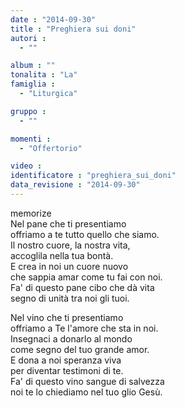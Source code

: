 ```yaml
---
date : "2014-09-30"
title : "Preghiera sui doni"
autori : 
  - ""

album : ""
tonalita : "La"
famiglia : 
  - "Liturgica"

gruppo : 
  - ""

momenti : 
  - "Offertorio"

video : 
identificatore : "preghiera_sui_doni"
data_revisione : "2014-09-30"
---
```

  
  
  
  
  
  
  
  
  
memorize  
Nel pane che ti presentiamo  
offriamo a te tutto quello che siamo.  
Il nostro cuore, la nostra vita,  
accoglila nella tua bontà.   
E crea in noi un cuore nuovo   
che sappia amar come tu fai con noi.  
Fa' di questo pane cibo che dà vita  
segno di unità tra noi gli tuoi.  
  
  
Nel vino che ti presentiamo  
offriamo a Te  l'amore che sta in noi.  
Insegnaci a donarlo al mondo  
come segno del tuo grande amor.   
E dona a noi speranza viva   
per diventar testimoni di te.  
Fa' di questo vino sangue di salvezza  
noi te lo chiediamo nel tuo glio Gesù.  
  
